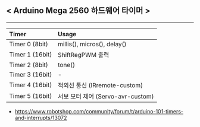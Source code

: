 ## < Arduino Mega 2560 하드웨어 타이머 >

---

| Timer | Usage |
|:---|:---|
| Timer 0 (8bit) | millis(), micros(), delay() |
| Timer 1 (16bit) | ShiftRegPWM 출력 |
| Timer 2 (8bit) | tone() | 
| Timer 3 (16bit) | - |
| Timer 4 (16bit) | 적외선 통신 (IRremote-custom) |
| Timer 5 (16bit) | 서보 모터 제어 (Servo-avr-custom)  |

- https://www.robotshop.com/community/forum/t/arduino-101-timers-and-interrupts/13072